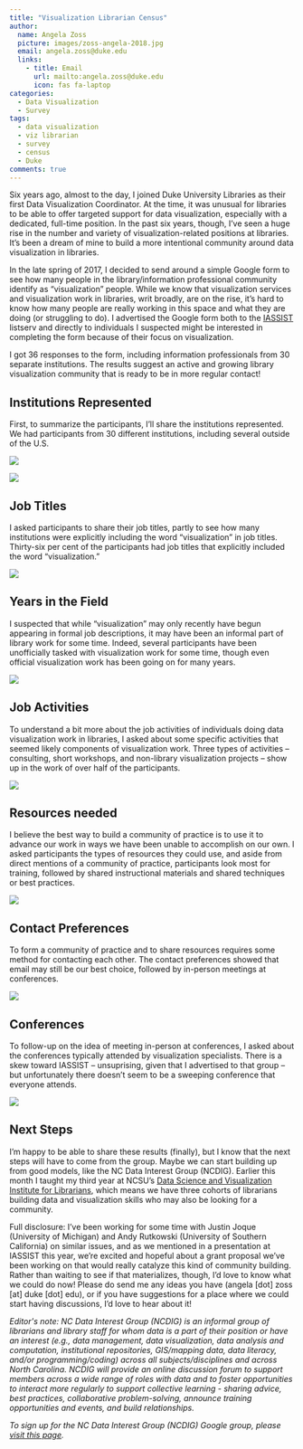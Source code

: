 ```yaml
---
title: "Visualization Librarian Census"
author:
  name: Angela Zoss
  picture: images/zoss-angela-2018.jpg
  email: angela.zoss@duke.edu
  links:
    - title: Email
      url: mailto:angela.zoss@duke.edu
      icon: fas fa-laptop
categories:
  - Data Visualization
  - Survey
tags:
  - data visualization
  - viz librarian
  - survey
  - census
  - Duke
comments: true
---
```


Six years ago, almost to the day, I joined Duke University Libraries as
their first Data Visualization Coordinator. At the time, it was unusual
for libraries to be able to offer targeted support for data
visualization, especially with a dedicated, full-time position. In the
past six years, though, I’ve seen a huge rise in the number and variety
of visualization-related positions at libraries. It’s been a dream of
mine to build a more intentional community around data visualization in
libraries.

In the late spring of 2017, I decided to send around a simple Google
form to see how many people in the library/information professional
community identify as “visualization” people. While we know that
visualization services and visualization work in libraries, writ
broadly, are on the rise, it’s hard to know how many people are really
working in this space and what they are doing (or struggling to do). I
advertised the Google form both to the [IASSIST](http://www.iassistdata.org/) listserv and directly to
individuals I suspected might be interested in completing the form
because of their focus on visualization.

I got 36 responses to the form, including information professionals from
30 separate institutions. The results suggest an active and growing
library visualization community that is ready to be in more regular
contact\!

## Institutions Represented

First, to summarize the participants, I’ll share the institutions
represented. We had participants from 30 different institutions,
including several outside of the U.S.


![](../images/VisLibCensus_files/figure-gfm/unnamed-chunk-8-1.png)<!-- -->

![](../images/VisLibCensus_files/figure-gfm/unnamed-chunk-10-1.png)<!-- -->

## Job Titles

I asked participants to share their job titles, partly to see how many
institutions were explicitly including the word “visualization” in job
titles. Thirty-six per cent of the participants had job titles that
explicitly included the word “visualization.”

![](../images/VisLibCensus_files/figure-gfm/unnamed-chunk-12-1.png)<!-- -->

## Years in the Field

I suspected that while “visualization” may only recently have begun
appearing in formal job descriptions, it may have been an informal part
of library work for some time. Indeed, several participants have been
unofficially tasked with visualization work for some time, though even
official visualization work has been going on for many years.

![](../images/VisLibCensus_files/figure-gfm/unnamed-chunk-14-1.png)<!-- -->

## Job Activities

To understand a bit more about the job activities of individuals doing
data visualization work in libraries, I asked about some specific
activities that seemed likely components of visualization work. Three
types of activities – consulting, short workshops, and non-library
visualization projects – show up in the work of over half of the
participants.

![](./../images/VisLibCensus_files/figure-gfm/unnamed-chunk-15-1.png)<!-- -->

## Resources needed

I believe the best way to build a community of practice is to use it to
advance our work in ways we have been unable to accomplish on our own. I
asked participants the types of resources they could use, and aside from
direct mentions of a community of practice, participants look most for
training, followed by shared instructional materials and shared
techniques or best practices.

![](../images/VisLibCensus_files/figure-gfm/unnamed-chunk-19-1.png)<!-- -->

## Contact Preferences

To form a community of practice and to share resources requires some
method for contacting each other. The contact preferences showed that
email may still be our best choice, followed by in-person meetings at
conferences.

![](../images/VisLibCensus_files/figure-gfm/unnamed-chunk-20-1.png)<!-- -->

## Conferences

To follow-up on the idea of meeting in-person at conferences, I asked
about the conferences typically attended by visualization specialists.
There is a skew toward IASSIST – unsuprising, given that I advertised to
that group – but unfortunately there doesn’t seem to be a sweeping
conference that everyone attends.

![](../images/VisLibCensus_files/figure-gfm/unnamed-chunk-23-1.png)<!-- -->

## Next Steps

I’m happy to be able to share these results (finally), but I know that
the next steps will have to come from the group. Maybe we can start
building up from good models, like the NC Data Interest Group (NCDIG).
Earlier this month I taught my third year at NCSU’s [Data Science and
Visualization Institute for Librarians](https://www.lib.ncsu.edu/data-science-and-visualization-institute), which means we have three
cohorts of librarians building data and visualization skills who may
also be looking for a community.

Full disclosure: I’ve been working for some time with Justin Joque
(University of Michigan) and Andy Rutkowski (University of Southern
California) on similar issues, and as we mentioned in a presentation at
IASSIST this year, we’re excited and hopeful about a grant proposal
we’ve been working on that would really catalyze this kind of
community building. Rather than waiting to see if that materializes,
though, I’d love to know what we could do now\! Please do send me any
ideas you have (angela \[dot\] zoss \[at\] duke \[dot\] edu), or if you
have suggestions for a place where we could start having discussions,
I’d love to hear about it\!

*Editor's note:
NC Data Interest Group (NCDIG) is an informal group of librarians and library staff for whom data is a part of their position or have an interest (e.g., data management, data visualization, data analysis and computation, institutional repositories, GIS/mapping data, data literacy, and/or programming/coding) across all subjects/disciplines and across North Carolina.  NCDIG will provide an online discussion forum to support members across a wide range of roles with data and to foster opportunities to interact more regularly to support collective learning - sharing advice, best practices, collaborative problem-solving, announce training opportunities and events, and build relationships.*

*To sign up for the NC Data Interest Group (NCDIG) Google group, please [visit this page](https://groups.google.com/forum/#!forum/ncdig).*
